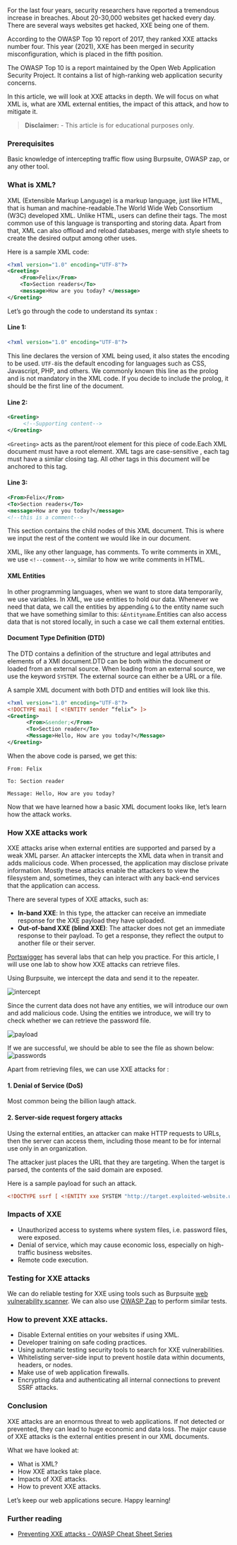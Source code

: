 For the last four years, security researchers have reported a tremendous increase in breaches. About 20-30,000 websites get hacked every day. There are several ways websites get hacked, XXE being one of them.

According to the OWASP Top 10 report of 2017, they ranked XXE attacks number four. This year (2021), XXE has been merged in security misconfiguration, which is placed in the fifth position.

The OWASP Top 10 is a report maintained by the Open Web Application Security Project. It contains a list of high-ranking web application security concerns.

In this article, we will look at XXE attacks in depth. We will focus on what XML is, what are XML external entities, the impact of this attack, and how to mitigate it.

> **Disclaimer:** - This article is for educational purposes only. 

### Prerequisites
Basic knowledge of intercepting traffic flow using Burpsuite, OWASP zap, or any other tool.

### What is XML?
XML (Extensible Markup Language) is a markup language, just like HTML, that is human and machine-readable.The World Wide Web Consortium (W3C) developed XML. Unlike HTML, users can define their tags. The most common use of this language is transporting and storing data. Apart from that, XML can also offload and reload databases, merge with style sheets to create the desired output among other uses.

Here is a sample XML code:

```xml
<?xml version="1.0" encoding="UTF-8"?>
<Greeting>
    <From>Felix</From>
    <To>Section readers</To>
    <message>How are you today? </message>
</Greeting>
```

Let’s go through the code to understand its syntax :

#### Line 1:
```xml
<?xml version="1.0" encoding="UTF-8"?>
```

This line declares the version of XML being used, it also states the encoding to be used. `UTF-8`is the default encoding for languages such as CSS, Javascript, PHP, and others. We commonly known this line as the prolog and is not mandatory in the XML code. If you decide to include the prolog, it should be the first line of the document.

#### Line 2:
```xml
<Greeting>
     <!--Supporting content-->
</Greeting>
```
 
`<Greeting>` acts as the parent/root element for this piece of code.Each XML document must have a root element. XML tags are case-sensitive , each tag must have a similar closing tag. All other tags in this document will be anchored to this tag.

#### Line 3:
```xml
<From>Felix</From>
<To>Section readers</To>
<message>How are you today?</message>
<!--this is a comment-->
```

This section contains the child nodes of this XML document. This is where we input the rest of the content we would like in our document.

XML, like any other language, has comments. To write comments in XML, we use `<!--comment-->`, similar to how we write comments in HTML.

#### XML Entities
In other programming languages, when we want to store data temporarily, we use variables. In XML, we use entities to hold our data. Whenever we need that data, we call the entities by appending `&` to the entity name such that we have something similar to this: `&Entityname`.Entities can also access data that is not stored locally, in such a case we call them external entities.

#### Document Type Definition (DTD)
The DTD contains a definition of the structure and legal attributes and elements of a XMl document.DTD can be both within the document or loaded from an external source. When loading from an external source, we use the keyword `SYSTEM`. The external source can either be a URL or a file.

A sample XML document with both DTD and entities will look like this.

```xml
<?xml version="1.0" encoding="UTF-8"?>
<!DOCTYPE mail [ <!ENTITY sender “felix”> ]>
<Greeting>
      <From>&sender;</From>
      <To>Section reader</To>
      <Message>Hello, How are you today?</Message>
</Greeting>
```

When the above code is parsed, we get this:

```
From: Felix

To: Section reader

Message: Hello, How are you today?
```

Now that we have learned how a basic XML document looks like, let’s learn how the attack works.

### How XXE attacks work

XXE attacks arise when external entities are supported and parsed by a weak XML parser. An attacker intercepts the XML data when in transit and adds malicious code. When processed, the application may disclose private information. Mostly these attacks enable the attackers to view the filesystem and, sometimes, they can interact with any back-end services that the application can access.

There are several types of XXE attacks, such as:

- **In-band XXE**: In this type, the attacker can receive an immediate response for the XXE payload they have uploaded.
- **Out-of-band XXE (blind XXE)**: The attacker does not get an immediate response to their payload. To get a response, they reflect the output to another file or their server.

[Portswigger](www.portswigger.net/web-security/xxe) has several labs that can help you practice. For this article, I will use one lab to show how XXE attacks can retrieve files.

Using Burpsuite, we intercept the data and send it to the repeater.

![intercept](/engineering-education/understanding-xml-external-entity-attacks/intercept1.png)

Since the current data does not have any entities, we will introduce our own and add malicious code. Using the entities we introduce, we will try to check whether we can retrieve the password file. 

![payload](/engineering-education/understanding-xml-external-entity-attacks/payload.png)

If we are successful, we should be able to see the file as shown below:
![passwords](/engineering-education/understanding-xml-external-entity-attacks/intercept2.png)

Apart from retrieving files, we can use XXE attacks for :
#### 1. Denial of Service (DoS)
Most common being the billion laugh attack.

#### 2. Server-side request forgery attacks
Using the external entities, an attacker can make HTTP requests to URLs, then the server can access them, including those meant to be for internal use only in an organization.

The attacker just places the URL that they are targeting. When the target is parsed, the contents of the said domain are exposed.

Here is a sample payload for such an attack.

```xml
<!DOCTYPE ssrf [ <!ENTITY xxe SYSTEM "http://target.exploited-website.url/"> ]>
```

### Impacts of XXE
- Unauthorized access to systems where system files, i.e. password files, were exposed.
- Denial of service, which may cause economic loss, especially on high-traffic business websites.
- Remote code execution.

### Testing for XXE attacks
We can do reliable testing for XXE using tools such as Burpsuite [web vulnerability scanner](https://portswigger.net/burp/vulnerability-scanner). We can also use [OWASP Zap](https://www.zaproxy.org/) to perform similar tests.

### How to prevent XXE attacks.
- Disable External entities on your websites if using XML.
- Developer training on safe coding practices.
- Using automatic testing security tools to search for XXE vulnerabilities.
- Whitelisting server-side input to prevent hostile data within documents, headers, or nodes.
- Make use of web application firewalls.
- Encrypting data and authenticating all internal connections to prevent SSRF attacks.

### Conclusion
XXE attacks are an enormous threat to web applications. If not detected or prevented, they can lead to huge economic and data loss. The major cause of XXE attacks is the external entities present in our XML documents.

What we have looked at:
- What is XML?
- How XXE attacks take place.
- Impacts of XXE attacks.
- How to prevent XXE attacks.

Let’s keep our web applications secure. Happy learning!

### Further reading
- [Preventing XXE attacks - OWASP Cheat Sheet Series](https://cheatsheetseries.owasp.org/cheatsheets/XML_External_Entity_Prevention_Cheat_Sheet.html)
